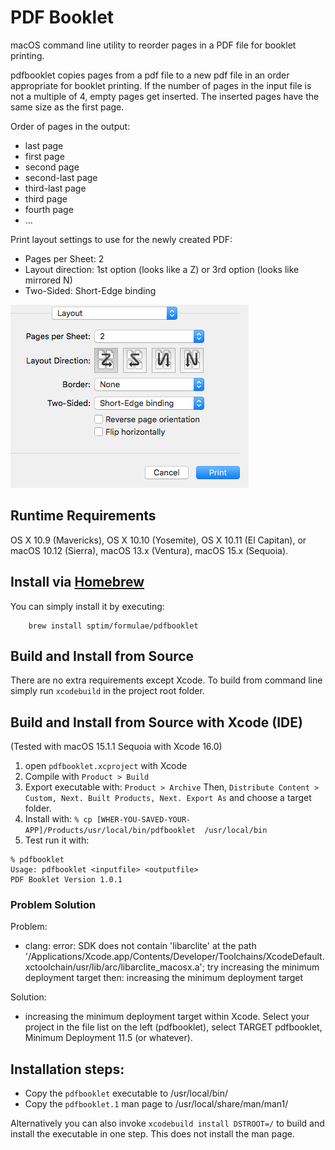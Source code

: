 # PDF Booklet

macOS command line utility to reorder pages in a PDF file for booklet printing.

pdfbooklet copies pages from a pdf file to a new pdf file in an order appropriate for booklet 
printing. If the number of pages in the input file is not a multiple of 4, empty pages get inserted.
The inserted pages have the same size as the first page.

Order of pages in the output:

- last page
- first page
- second page
- second-last page
- third-last page
- third page
- fourth page
- ...

Print layout settings to use for the newly created PDF:

- Pages per Sheet: 2
- Layout direction: 1st option (looks like a Z) or 3rd option (looks like mirrored N)
- Two-Sided: Short-Edge binding

![Print dialog screenshot](printlayoutsettings.png)

## Runtime Requirements

OS X 10.9 (Mavericks), OS X 10.10 (Yosemite), OS X 10.11 (El Capitan), or macOS 10.12 (Sierra), macOS 13.x (Ventura), macOS 15.x (Sequoia).

## Install via [Homebrew](http://brew.sh)

You can simply install it by executing:

		brew install sptim/formulae/pdfbooklet

## Build and Install from Source

There are no extra requirements except Xcode. To build from command line simply run `xcodebuild` in the project root folder.

## Build and Install from Source with Xcode (IDE)

(Tested with macOS 15.1.1 Sequoia with Xcode 16.0)

1. open `pdfbooklet.xcproject` with Xcode
2. Compile with `Product > Build`
3. Export executable with: `Product > Archive` Then, `Distribute Content > Custom, Next. Built Products, Next. Export As` and choose a target folder.
4. Install with: `% cp [WHER-YOU-SAVED-YOUR-APP]/Products/usr/local/bin/pdfbooklet  /usr/local/bin`
5. Test run it with:
```
% pdfbooklet
Usage: pdfbooklet <inputfile> <outputfile>
PDF Booklet Version 1.0.1
```

### Problem Solution

Problem:
- clang: error: SDK does not contain 'libarclite' at the path '/Applications/Xcode.app/Contents/Developer/Toolchains/XcodeDefault.xctoolchain/usr/lib/arc/libarclite_macosx.a'; try increasing the minimum deployment target then: increasing the minimum deployment target

Solution:
- increasing the minimum deployment target within Xcode. Select your project in the file list on the left (pdfbooklet), select TARGET pdfbooklet, Minimum Deployment 11.5 (or whatever).


## Installation steps:

- Copy the `pdfbooklet` executable to /usr/local/bin/
- Copy the `pdfbooklet.1` man page to /usr/local/share/man/man1/

Alternatively you can also invoke `xcodebuild install DSTROOT=/` to build and install the executable in one step. This does not install the man page.
